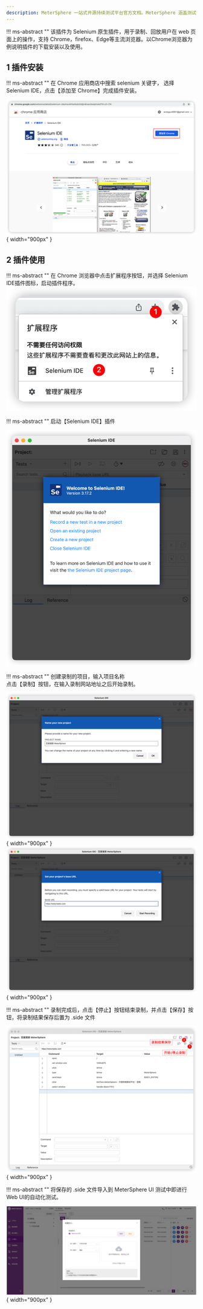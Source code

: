 ```yaml
---
description: MeterSphere 一站式开源持续测试平台官方文档。MeterSphere 涵盖测试管理、接口测试、UI 测试和性能测试等功能，全面兼容 JMeter、Selenium 等主流开源标准，有效助力开发和测试团队充分利用云弹性进行高度可 扩展的自动化测试，加速高质量的软件交付。
---
```


!!! ms-abstract ""
    该插件为 Selenium 原生插件，用于录制、回放用户在 web 页面上的操作，支持 Chrome，firefox、Edge等主流浏览器。以Chrome浏览器为例说明插件的下载安装以及使用。

## 1 插件安装
!!! ms-abstract ""
    在 Chrome 应用商店中搜索 selenium 关键字， 选择Selenium IDE，点击【添加至 Chrome】完成插件安装。

![selenium_ide](../../img/user_manual/plugin_use/selenium_ide_plugin/selenium_ide_install.png){ width="900px" }

## 2 插件使用
!!! ms-abstract ""
     在 Chrome 浏览器中点击扩展程序按钮，并选择 Selenium IDE插件图标，启动插件程序。<br>
![selenium_ide](../../img/user_manual/plugin_use/selenium_ide_plugin/selenium_ide_select.png)

!!! ms-abstract ""
    启动【Selenium IDE】插件 <br>

![selenium_ide](../../img/user_manual/plugin_use/selenium_ide_plugin/selenium_ide_window.png)

!!! ms-abstract ""
    创建录制的项目，输入项目名称 <br>
    点击【录制】按钮，在输入录制网站地址之后开始录制。 <br>

![selenium_ide](../../img/user_manual/plugin_use/selenium_ide_plugin/selenium_ide_newproject.png){ width="900px" }
![selenium_ide](../../img/user_manual/plugin_use/selenium_ide_plugin/selenium_ide_baseurl.png){ width="900px" }

!!! ms-abstract ""
    录制完成后，点击【停止】按钮结束录制，并点击【保存】按钮，将录制结果保存后置为 .side 文件

![selenium_ide](../../img/user_manual/plugin_use/selenium_ide_plugin/selenium_ide_record.png){ width="900px" }

!!! ms-abstract ""
    将保存的 .side 文件导入到 MeterSphere UI 测试中即进行 Web UI的自动化测试。

![selenium_ide](../../img/user_manual/plugin_use/selenium_ide_plugin/add_selenium_ide_7.png){ width="900px" }